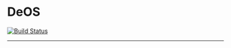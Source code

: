 # DeOS

[![Build Status](https://travis-ci.org/DeSantisInc/DeOS.svg?branch=atd-travis-release)](https://travis-ci.org/desantisinc/DeOS)

---
